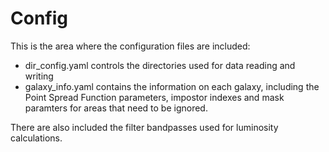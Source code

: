 # Config

This is the area where the configuration files are included: 

- dir_config.yaml controls the directories used for data reading and writing
- galaxy_info.yaml contains the information on each galaxy, including the Point Spread Function parameters, impostor indexes and mask paramters for areas that need to be ignored.

There are also included the filter bandpasses used for luminosity calculations.